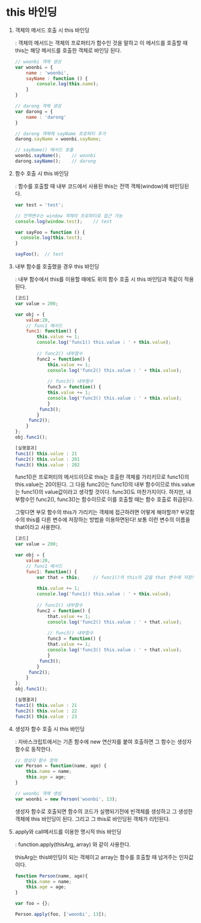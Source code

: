 # this 바인딩



1. 객체의 메서드 호출 시 this 바인딩

   :  객체의 메서드는 객체의 프로퍼티가 함수인 것을 말하고 이 메서드를 호출할 때 this는 해당 메서드를 호출한 객체로 바인딩 된다. 

   ``` javascript
   // woonbi 객체 생성
   var woonbi = {
       name : 'woonbi',
       sayName : function () {
           console.log(this.name);
       }
   }
   
   // darong 객체 생성
   var darong = {
       name : 'darong'
   }
   
   // darong 객체에 sayName 프로퍼티 추가
   darong.sayName = woonbi.sayName; 
   
   // sayName() 메서드 호출
   woonbi.sayName();	// woonbi
   darong.sayName();	// darong
   ```

   

2. 함수 호출 시 this 바인딩 

   : 함수를 호출할 때 내부 코드에서 사용된 this는 전역 객체(window)에 바인딩된다. 

     ``` javascript
   var test = 'test';
   
   // 전역변수는 window 객체의 프로퍼티로 접근 가능
   console.log(window.test);	// test
   
   var sayFoo = function () {
       console.log(this.test);
   }
   
   sayFoo();  // test
     ```

   

3. 내부 함수를 호출했을 경우 this 바인딩

   : 내부 함수에서 this를 이용할 때에도 위의 함수 호출 시 this 바인딩과 똑같이 적용된다.

   ``` javascript
   [코드]
   var value = 200;
   
   var obj = {
       value:20,
       // func1 메서드
       func1: function() {
           this.value += 1; 
           console.log('func1() this.value : ' + this.value);
           
           // func2() 내부함수
           func2 = function() {
               this.value += 1; 
               console.log('func2() this.value : ' + this.value);
               
               // func3() 내부함수
               func3 = function() {
               this.value += 1; 
               console.log('func3() this.value : ' + this.value);
               }
   			func3();
           }	
   		func2();
       }
   };
   obj.func1();
   ```

   ``` javascript
   [실행결과]
   func1() this.value : 21
   func2() this.value : 201
   func3() this.value : 202
   ```

   func1()은 프로퍼티의 메서드이므로 this는 호출한 객체를 가리키므로 func1()의 this.value는 20이된다. 그 다음 func2()는 func1()의 내부 함수이므로 this.value는 func1()의 value값이라고 생각할 것이다. func3()도 마찬가지이다. 하지만, 내부함수인 func2(), func3()는 함수이므로 이를 호출할 때는 함수 호출로 취급된다.  

   그렇다면 부모 함수의 this가 가리키는 객체에 접근하려면 어떻게 해야할까?  부모함수의 this를 다른 변수에 저장하는 방법을 이용하면된다! 보통 이런 변수의 이름을 that이라고 사용한다. 

   ``` javascript
   [코드]
   var value = 200;
   
   var obj = {
       value:20,
       // func1 메서드
       func1: function() {
           var that = this; 	// func1()의 this의 값을 that 변수에 저장!!! 
           
           this.value += 1; 
           console.log('func1() this.value : ' + this.value);
           
           // func2() 내부함수
           func2 = function() {
               that.value += 1; 
               console.log('func2() this.value : ' + that.value);
               
               // func3() 내부함수
               func3 = function() {
               that.value += 1; 
               console.log('func3() this.value : ' + that.value);
               }
   			func3();
           }	
   		func2();
       }
   };
   obj.func1();
   ```

   ``` javascript
   [실행결과]
   func1() this.value : 21
   func2() this.value : 22
   func3() this.value : 23
   ```

   

4. 생성자 함수 호출 시 this 바인딩

   : 자바스크립트에서는 기존 함수에 new 연산자를 붙여 호출하면 그 함수는 생성자 함수로 동작한다. 

   ```  javascript
   // 생성자 함수 정의
   var Person = function(name, age) {
       this.name = name;
       this.age = age;       
   }
   
   // woonbi 객체 생성
   var woonbi = new Person('woonbi', 13);
   
   ```

   생성자 함수로  호출되면 함수의 코드가 실행되기전에 빈객체를 생성하고 그 생성한 객체에 this 바인딩이 된다.  그리고 그 this로 바인딩된 객체가 리턴된다. 

   

5. apply와 call메서드를 이용한 명시적 this 바인딩

   : function.apply(thisArg, array) 와 같이 사용한다. 

   thisArg는 this바인딩이 되는 객체이고 array는 함수를 호출할 때 넘겨주는 인자값이다. 

   ``` javascript
   function Person(name, age){
       this.name = name;
       this.age = age;
   }
   
   var foo = {};
   
   Person.apply(foo, ['woonbi', 13]);
   ```

   

   

